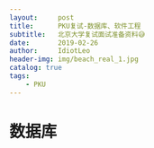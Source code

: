 ```yaml
---
layout:     post
title:      PKU复试-数据库、软件工程
subtitle:   北京大学复试面试准备资料😅
date:       2019-02-26
author:     IdiotLeo
header-img: img/beach_real_1.jpg
catalog: true
tags:
    - PKU
---
```


# 数据库

